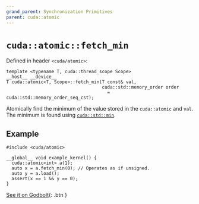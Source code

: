 ```yaml
---
grand_parent: Synchronization Primitives
parent: cuda::atomic
---
```


# `cuda::atomic::fetch_min`

Defined in header `<cuda/atomic>`:

```cuda
template <typename T, cuda::thread_scope Scope>
__host__ __device__
T cuda::atomic<T, Scope>::fetch_min(T const& val,
                                    cuda::std::memory_order order
                                      = cuda::std::memory_order_seq_cst);
```

Atomically find the minimum of the value stored in the `cuda::atomic` and `val`.
The minimum is found using [`cuda::std::min`].

## Example

```cuda
#include <cuda/atomic>

__global__ void example_kernel() {
  cuda::atomic<int> a(1);
  auto x = a.fetch_min(0); // Operates as if unsigned.
  auto y = a.load();
  assert(x == 1 && y == 0);
}
```

[See it on Godbolt](https://godbolt.org/z/q1s8WW){: .btn }


[`cuda::std::min`]: https://en.cppreference.com/w/cpp/algorithm/min
